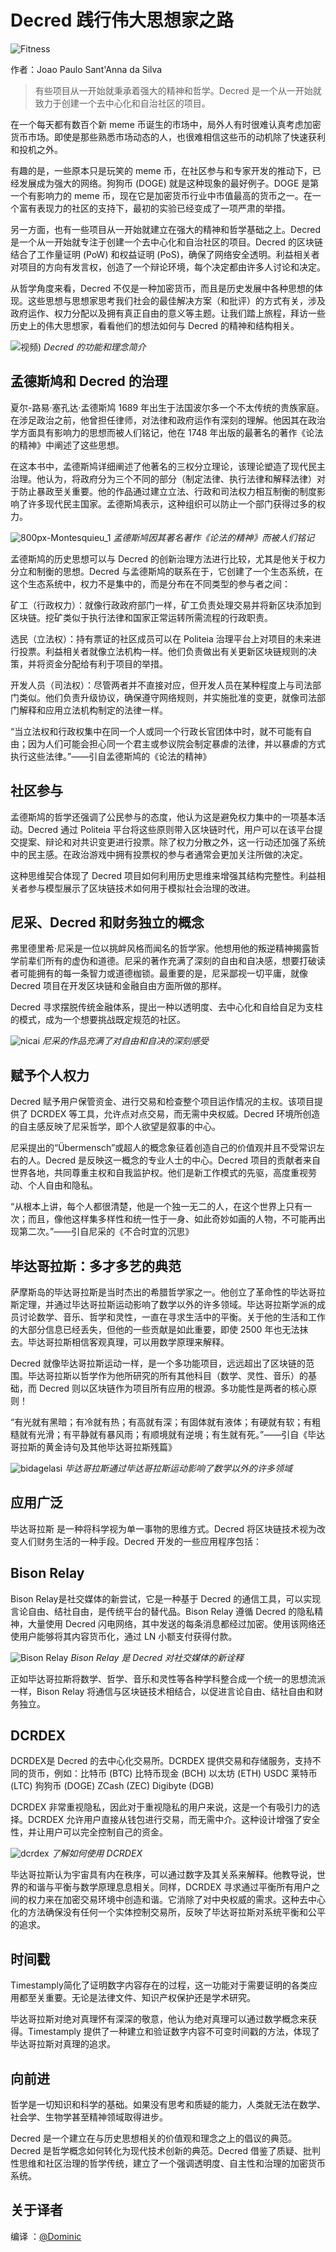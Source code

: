 # Decred 践行伟大思想家之路

![Fitness](img/Fitness--3-.png)

作者：Joao Paulo Sant'Anna da Silva

> 有些项目从一开始就秉承着强大的精神和哲学。Decred 是一个从一开始就致力于创建一个去中心化和自治社区的项目。

在一个每天都有数百个新 meme 币诞生的市场中，局外人有时很难认真考虑加密货币市场。即使是那些熟悉市场动态的人，也很难相信这些币的动机除了快速获利和投机之外。

有趣的是，一些原本只是玩笑的 meme 币，在社区参与和专家开发的推动下，已经发展成为强大的网络。狗狗币 (DOGE) 就是这种现象的最好例子。DOGE 是第一个有影响力的 meme 币，现在它是加密货币行业中市值最高的货币之一。在一个富有表现力的社区的支持下，最初的实验已经变成了一项严肃的举措。

另一方面，也有一些项目从一开始就建立在强大的精神和哲学基础之上。Decred 是一个从一开始就专注于创建一个去中心化和自治社区的项目。Decred 的区块链结合了工作量证明 (PoW) 和权益证明 (PoS)，确保了网络安全透明。利益相关者对项目的方向有发言权，创造了一个辩论环境，每个决定都由许多人讨论和决定。

从哲学角度来看，Decred 不仅是一种加密货币，而且是历史发展中各种思想的体现。这些思想与思想家思考我们社会的最佳解决方案（和批评）的方式有关，涉及政府运作、权力分配以及拥有真正自由的意义等主题。让我们踏上旅程，拜访一些历史上的伟大思想家，看看他们的想法如何与 Decred 的精神和结构相关。

![视频](https://youtu.be/GAMp5V_gG1E))
*Decred 的功能和理念简介*


## 孟德斯鸠和 Decred 的治理

夏尔-路易·塞孔达·孟德斯鸠 1689 年出生于法国波尔多一个不太传统的贵族家庭。在涉足政治之前，他曾担任律师，对法律和政府运作有深刻的理解。他因其在政治学方面具有影响力的思想而被人们铭记，他在 1748 年出版的最著名的著作《论法的精神》中阐述了这些思想。

在这本书中，孟德斯鸠详细阐述了他著名的三权分立理论，该理论塑造了现代民主治理。他认为，将政府分为三个不同的部分（制定法律、执行法律和解释法律）对于防止暴政至关重要。他的作品通过建立立法、行政和司法权力相互制衡的制度影响了许多现代民主国家。孟德斯鸠表示，这种组织可以防止一个部门获得过多的权力。

![800px-Montesquieu_1](img/800px-Montesquieu_1.png)
*孟德斯鸠因其著名著作《论法的精神》而被人们铭记*

孟德斯鸠的历史思想可以与 Decred 的创新治理方法进行比较，尤其是他关于权力分立和制衡的思想。Decred 与孟德斯鸠的联系在于，它创建了一个生态系统，在这个生态系统中，权力不是集中的，而是分布在不同类型的参与者之间：

矿工（行政权力）：就像行政政府部门一样，矿工负责处理交易并将新区块添加到区块链。挖矿类似于执行法律和国家正常运转所需流程的行政职责。

选民（立法权）：持有票证的社区成员可以在 Politeia 治理平台上对项目的未来进行投票。利益相关者就像立法机构一样。他们负责做出有关更新区块链规则的决策，并将资金分配给有利于项目的举措。

开发人员（司法权）：尽管两者并不直接对应，但开发人员在某种程度上与司法部门类似。他们负责升级协议，确保遵守网络规则，并实施批准的变更，就像司法部门解释和应用立法机构制定的法律一样。

“当立法权和行政权集中在同一个人或同一个行政长官团体中时，就不可能有自由；因为人们可能会担心同一个君主或参议院会制定暴虐的法律，并以暴虐的方式执行这些法律。”——引自孟德斯鸠的《论法的精神》


## 社区参与

孟德斯鸠的哲学还强调了公民参与的态度，他认为这是避免权力集中的一项基本活动。Decred 通过 Politeia 平台将这些原则带入区块链时代，用户可以在该平台提交提案、辩论和对共识变更进行投票。除了权力分散之外，这一行动还加强了系统中的民主感。在政治游戏中拥有投票权的参与者通常会更加关注所做的决定。

这种思维契合体现了 Decred 项目如何利用历史思维来增强其结构完整性。利益相关者参与模型展示了区块链技术如何用于模拟社会治理的改进。


## 尼采、Decred 和财务独立的概念

弗里德里希·尼采是一位以挑衅风格而闻名的哲学家。他想用他的叛逆精神揭露哲学前辈们所有的虚伪和道德。尼采的著作充满了深刻的自由和自决感，想要打破读者可能拥有的每一条智力或道德枷锁。最重要的是，尼采鄙视一切平庸，就像 Decred 项目在开发区块链和金融自由方面所做的那样。

Decred 寻求摆脱传统金融体系，提出一种以透明度、去中心化和自给自足为支柱的模式，成为一个想要挑战既定规范的社区。

![nicai](img/54677145_605.jpg)
*尼采的作品充满了对自由和自决的深刻感受*


## 赋予个人权力

Decred 赋予用户保管资金、进行交易和检查整个项目运作情况的主权。该项目提供了 DCRDEX 等工具，允许点对点交易，而无需中央权威。Decred 环境所创造的自主感反映了尼采哲学，即个人欲望是叙事的中心。

尼采提出的“Übermensch”或超人的概念象征着创造自己的价值观并且不受常识左右的人。Decred 是反映这一概念的专业人士的中心。Decred 项目的贡献者来自世界各地，共同尊重主权和自我监护权。他们是新工作模式的先驱，高度重视劳动、个人自由和隐私。

“从根本上讲，每个人都很清楚，他是一个独一无二的人，在这个世界上只有一次；而且，像他这样集多样性和统一性于一身、如此奇妙如画的人物，不可能再出现第二次。”——引自尼采的《不合时宜的沉思》


## 毕达哥拉斯：多才多艺的典范

萨摩斯岛的毕达哥拉斯是当时杰出的希腊哲学家之一。他创立了革命性的毕达哥拉斯定理，并通过毕达哥拉斯运动影响了数学以外的许多领域。毕达哥拉斯学派的成员讨论数学、音乐、哲学和灵性，一直在寻求生活中的平衡。关于他的生活和工作的大部分信息已经丢失，但他的一些贡献是如此重要，即使 2500 年也无法抹去。毕达哥拉斯相信客观真理，可以用数学原理来解释。

Decred 就像毕达哥拉斯运动一样，是一个多功能项目，远远超出了区块链的范围。毕达哥拉斯以哲学作为他所研究的所有其他科目（数学、灵性、音乐）的基础，而 Decred 则以区块链作为项目所有应用的根源。多功能性是两者的核心原则！

“有光就有黑暗；有冷就有热；有高就有深；有固体就有液体；有硬就有软；有粗糙就有光滑；有平静就有暴风雨；有顺境就有逆境；有生就有死。”——引自《毕达哥拉斯的黄金诗句及其他毕达哥拉斯残篇》

![bidagelasi](img/18-astounding-facts-about-pythagoras-1695807383.jpg)
*毕达哥拉斯通过毕达哥拉斯运动影响了数学以外的许多领域*


## 应用广泛

毕达哥拉斯 是一种将科学视为单一事物的思维方式。Decred 将区块链技术视为改变人们财务生活的一种手段。Decred 开发的一些应用程序包括：


## Bison Relay

Bison Relay是社交媒体的新尝试，它是一种基于 Decred 的通信工具，可以实现言论自由、结社自由，是传统平台的替代品。Bison Relay 遵循 Decred 的隐私精神，大量使用 Decred 闪电网络，其中发送的每条消息都经过加密。使用该网络还使用户能够将其内容货币化，通过 LN 小额支付获得付款。

![Bison Relay](img/2022-12-14-bison-relay.jpg)
*Bison Relay 是 Decred 对社交媒体的新诠释*

正如毕达哥拉斯将数学、哲学、音乐和灵性等各种学科整合成一个统一的思想流派一样，Bison Relay 将通信与区块链技术相结合，以促进言论自由、结社自由和财务独立。


## DCRDEX

DCRDEX是 Decred 的去中心化交易所。DCRDEX 提供交易和存储服务，支持不同的货币，例如：比特币 (BTC) 比特币现金 (BCH) 以太坊 (ETH) USDC 莱特币 (LTC) 狗狗币 (DOGE) ZCash (ZEC) Digibyte (DGB)

DCRDEX 非常重视隐私，因此对于重视隐私的用户来说，这是一个有吸引力的选择。DCRDEX 允许用户直接从钱包进行交易，而无需中介。这种设计增强了安全性，并让用户可以完全控制自己的资金。

![dcrdex](https://youtu.be/XaE_xzGKjeQ)
*了解如何使用 DCRDEX*

毕达哥拉斯认为宇宙具有内在秩序，可以通过数字及其关系来解释。他教导说，世界的和谐与平衡与数学原理息息相关。同样，DCRDEX 寻求通过平衡所有用户之间的权力来在加密交易环境中创造和谐。它消除了对中央权威的需求。这种去中心化的方法确保没有任何一个实体控制交易所，反映了毕达哥拉斯对系统平衡和公平的追求。


## 时间戳

Timestamply简化了证明数字内容存在的过程，这一功能对于需要证明的各类应用都至关重要。无论是法律文件、知识产权保护还是学术研究。

毕达哥拉斯对绝对真理怀有深深的敬意，他认为绝对真理可以通过数学概念来获得。Timestamply 提供了一种建立和验证数字内容不可变时间戳的方法，体现了毕达哥拉斯对真理的追求。


## 向前进

哲学是一切知识和科学的基础。如果没有思考和质疑的能力，人类就无法在数学、社会学、生物学甚至精神领域取得进步。

Decred 是一个建立在与历史思想相关的价值观和理念之上的倡议的典范。Decred 是哲学概念如何转化为现代技术创新的典范。Decred 借鉴了质疑、批判性思维和社区治理的哲学传统，建立了一个强调透明度、自主性和治理的加密货币系统。


## 关于译者

编译 ：[@Dominic](https://twitter.com/wanbihou)






